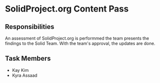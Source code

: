 # SolidProject.org Content Pass

## Responsibilities
An assessment of SolidProject.org is performmed the team presents the findings to the Solid Team. With the team's approval, the updates are done.

## Task Members
 - Kay Kim
 - Kyra Assaad